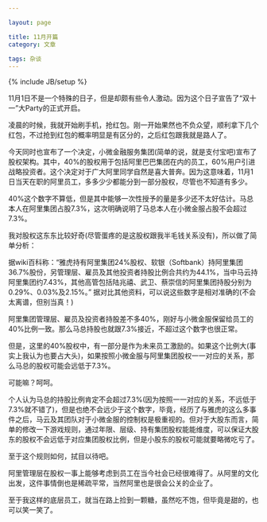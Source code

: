```yaml
---

layout: page 

title: 11月开篇  
category: 文章
   
tags: 杂谈  
---
```


{% include JB/setup %}

11月1日不是一个特殊的日子，但是却颇有些令人激动。因为这个日子宣告了“双十一”大Party的正式开启。  

凌晨的时候，我就开始刷手机，抢红包。刚一开始果然也不负众望，顺利拿下几个红包，不过抢到红包的概率明显是有区分的，之后红包跟我就是路人了。

今天同时也宣布了一个决定，小微金融服务集团(简单的说，就是支付宝吧)宣布了股权架构。其中，40%的股权用于包括阿里巴巴集团在内的员工，60%用户引进战略投资者。这个决定对于广大阿里同学自然是喜大普奔。因为这意味着，11月1日当天在职的阿里员工，多多少少都能分到一部分股权，尽管也不知道有多少。

40%这个数字不算低，但是其中能够一次性授予的量是多少还不太好估计。马总本人在阿里集团占股7.3%，这次明确说明了马总本人在小微金服占股不会超过7.3%。

我对股权这东东比较好奇(尽管蛋疼的是这股权跟我半毛钱关系没有)，所以做了简单分析：

据wiki百科称：“雅虎持有阿里集团24%股权、软银（Softbank）持阿里集团36.7%股份，另管理层、雇员及其他投资者持股比例合共约为44.1%，当中马云持阿里集团约7.43%，其他高管包括陆兆禧、武卫、蔡崇信的阿里集团持股分别为0.29%、0.03%及2.15%。” 据对比其他资料，可以说这些数字是相对准确的(不会太离谱，但别当真！)

阿里集团管理层、雇员及投资者持股差不多40%，刚好与小微金服保留给员工的40%比例一致。那么马总持股也就跟7.3%接近，不超过这个数字也很正常。

但是，这里的40%股权中，有一部分是作为未来员工激励的。如果这个比例大(事实上我认为也要占大头)，如果按照小微金服与阿里集团股权一一对应的关系，那么马总的股权可能会远低于7.3%。

可能嘛？呵呵。

个人认为马总的持股比例肯定不会超过7.3%(因为按照一一对应的关系，不远低于7.3%就不错了)，但是也绝不会远少于这个数字，毕竟，经历了与雅虎的这么多事件之后，马云及其团队对于小微金服的控制权是极重视的。但对于大股东而言，简单的修改一下游戏规则，通过年限、层级、持有集团股权能能维度，可以保证大股东的股权不会远低于对应集团股权比例，但是小股东的股权可能就要略微吃亏了。  

至于这个规则如何，拭目以待吧。

阿里管理层在股权一事上能够考虑到员工在当今社会已经很难得了。从阿里的文化出发，这件事情倒也是稀疏平常，当然阿里也是很会公关的企业了。

至于我这样的底层员工，就当在路上捡到一颗糖，虽然吃不饱，但毕竟是甜的，也可以笑一笑了。
